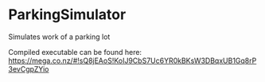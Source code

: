 ParkingSimulator
================

Simulates work of a parking lot

Compiled executable can be found here:
https://mega.co.nz/#!sQ8jEAoS!KoIJ9CbS7Uc6YR0kBKsW3DBqxUB1Gq8rP3evCgpZYio
